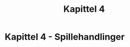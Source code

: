 ﻿---
title: Kapittel 4
parent: Offisielle spilleregler for volleyball
---
 
# Kapittel 4 - Spillehandlinger
